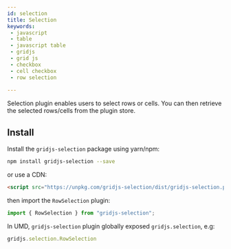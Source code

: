 ```yaml
---
id: selection
title: Selection 
keywords:
 - javascript
 - table
 - javascript table
 - gridjs
 - grid js
 - checkbox
 - cell checkbox
 - row selection 
 
---
```


Selection plugin enables users to select rows or cells. You can then retrieve the selected rows/cells from the plugin store.

## Install

Install the `gridjs-selection` package using yarn/npm:

```bash
npm install gridjs-selection --save
```

or use a CDN:

```html
<script src="https://unpkg.com/gridjs-selection/dist/gridjs-selection.production.min.js"></script>
```

then import the `RowSelection` plugin:

```js
import { RowSelection } from "gridjs-selection";
```

In UMD, `gridjs-selection` plugin globally exposed `gridjs.selection`, e.g:

```js
gridjs.selection.RowSelection
```

